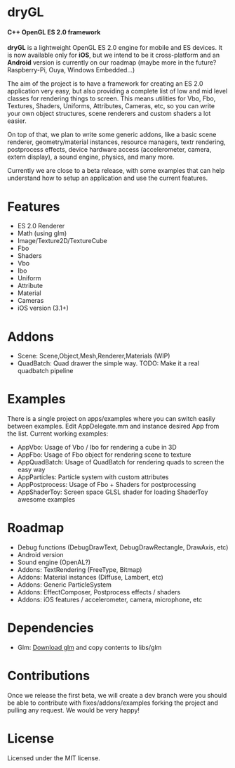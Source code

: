 dryGL
=====

#### C++ OpenGL ES 2.0 framework ####

**dryGL** is a lightweight OpenGL ES 2.0 engine for mobile and ES devices. It is now available only for **iOS**, but we intend to be it cross-platform and an **Android** version is currently on our roadmap (maybe more in the future? Raspberry-Pi, Ouya, Windows Embedded...)

The aim of the project is to have a framework for creating an ES 2.0 application very easy, but also providing a complete list of low and mid level classes for rendering things to screen.
This means utilities for Vbo, Fbo, Textures, Shaders, Uniforms, Attributes, Cameras, etc, so you can write your own object structures, scene renderers and custom shaders a lot easier.

On top of that, we plan to write some generic addons, like a basic scene renderer, geometry/material instances, resource managers, textr rendering, postprocess effects, device hardware access (accelerometer, camera, extern display), a sound engine, physics, and many more.

Currently we are close to a beta release, with some examples that can help understand how to setup an application and use the current features.

Features
========
- ES 2.0 Renderer
- Math (using glm)
- Image/Texture2D/TextureCube
- Fbo
- Shaders
- Vbo
- Ibo
- Uniform
- Attribute
- Material
- Cameras
- iOS version (3.1+)

Addons
======
- Scene: Scene,Object,Mesh,Renderer,Materials (WIP)
- QuadBatch: Quad drawer the simple way. TODO: Make it a real quadbatch pipeline

Examples
========
There is a single project on apps/examples where you can switch easily between examples. Edit AppDelegate.mm and instance desired App from the list.
Current working examples:
- AppVbo: Usage of Vbo / Ibo for rendering a cube in 3D
- AppFbo: Usage of Fbo object for rendering scene to texture
- AppQuadBatch: Usage of QuadBatch for rendering quads to screen the easy way
- AppParticles: Particle system with custom attributes
- AppPostprocess: Usage of Fbo + Shaders for postprocessing
- AppShaderToy: Screen space GLSL shader for loading ShaderToy awesome examples

Roadmap
=======
- Debug functions (DebugDrawText, DebugDrawRectangle, DrawAxis, etc)
- Android version
- Sound engine (OpenAL?)
- Addons: TextRendering (FreeType, Bitmap)
- Addons: Material instances (Diffuse, Lambert, etc)
- Addons: Generic ParticleSystem
- Addons: EffectComposer, Postprocess effects / shaders
- Addons: iOS features / accelerometer, camera, microphone, etc

Dependencies
============
- Glm: [Download glm](http://glm.g-truc.net/) and copy contents to libs/glm

Contributions
=============

Once we release the first beta, we will create a dev branch were you should be able to contribute with fixes/addons/examples forking the project and pulling any request. We would be very happy!

License
=======

Licensed under the MIT license.
